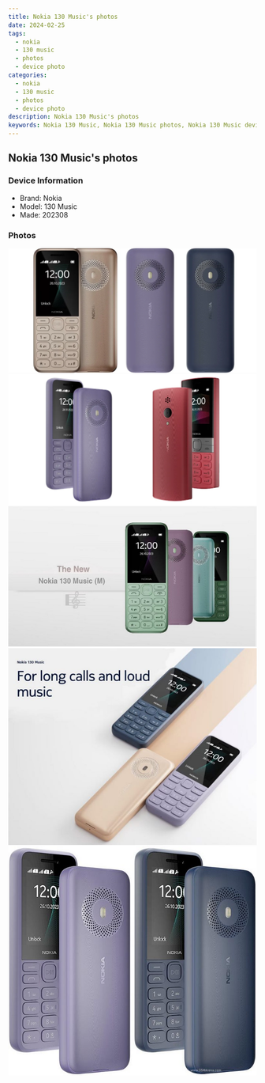 ```yaml
---
title: Nokia 130 Music's photos
date: 2024-02-25
tags: 
  - nokia
  - 130 music
  - photos
  - device photo
categories: 
  - nokia
  - 130 music
  - photos
  - device photo
description: Nokia 130 Music's photos
keywords: Nokia 130 Music, Nokia 130 Music photos, Nokia 130 Music device photo
---
```


## Nokia 130 Music's photos

### Device Information

- Brand: Nokia
- Model: 130 Music
- Made: 202308

### Photos

![/images/best-assets/devices/nokia/nokia-130-music/1.jpg](/images/best-assets/devices/nokia/nokia-130-music/1.jpg)
![/images/best-assets/devices/nokia/nokia-130-music/2.jpg](/images/best-assets/devices/nokia/nokia-130-music/2.jpg)
![/images/best-assets/devices/nokia/nokia-130-music/3.jpg](/images/best-assets/devices/nokia/nokia-130-music/3.jpg)
![/images/best-assets/devices/nokia/nokia-130-music/4.jpg](/images/best-assets/devices/nokia/nokia-130-music/4.jpg)
![/images/best-assets/devices/nokia/nokia-130-music/5.jpg](/images/best-assets/devices/nokia/nokia-130-music/5.jpg)
